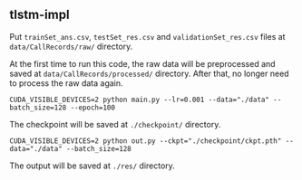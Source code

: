 ## tlstm-impl

Put `trainSet_ans.csv`, `testSet_res.csv` and `validationSet_res.csv` files
at `data/CallRecords/raw/` directory.

At the first time to run this code, the raw data will be preprocessed and saved
at `data/CallRecords/processed/` directory.
After that, no longer need to process the raw data again.

```shell
CUDA_VISIBLE_DEVICES=2 python main.py --lr=0.001 --data="./data" --batch_size=128 --epoch=100
```

The checkpoint will be saved at `./checkpoint/` directory.

```shell
CUDA_VISIBLE_DEVICES=2 python out.py --ckpt="./checkpoint/ckpt.pth" --data="./data" --batch_size=128
```

The output will be saved at `./res/` directory.
